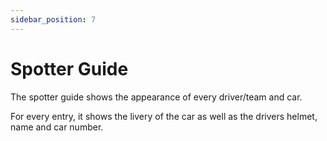 ```yaml
---
sidebar_position: 7
---
```


# Spotter Guide

The spotter guide shows the appearance of every driver/team and car.

For every entry, it shows the livery of the car as well as the drivers helmet, name and car number.
